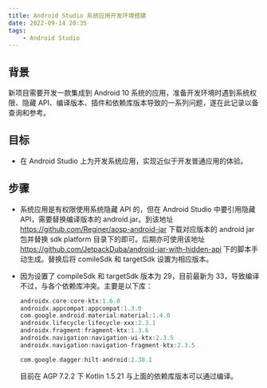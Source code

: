 ```yaml
---
title: Android Studio 系统应用开发环境搭建
date: 2022-09-14 20:35
tags:
    - Android Studio 
---
```



## 背景

新项目需要开发一款集成到 Android 10 系统的应用，准备开发环境时遇到系统权限、隐藏 API、编译版本、插件和依赖库版本导致的一系列问题，遂在此记录以备查询和参考。


## 目标

- 在 Android Studio 上为开发系统应用，实现近似于开发普通应用的体验。


## 步骤

- 系统应用是有权限使用系统隐藏 API 的，但在 Android Studio 中要引用隐藏 API，需要替换编译版本的 android.jar。到该地址 https://github.com/Reginer/aosp-android-jar  下载对应版本的 android jar 包并替换 sdk platform 目录下的即可。后期亦可使用该地址 https://github.com/JetpackDuba/android-jar-with-hidden-api 下的脚本手动生成。替换后将 comileSdk 和 targetSdk 设置为相应版本。

- 因为设置了 compileSdk 和 targetSdk 版本为 29，目前最新为 33，导致编译不过，与各个依赖库冲突。主要是以下库：

  ```groovy
  androidx.core:core-ktx:1.6.0
  androidx.appcompat:appcompat:1.3.0
  com.google.android.material:material:1.4.0
  androidx.lifecycle:lifecycle-xxx:2.3.1
  androidx.fragment:fragment-ktx:1.3.6
  androidx.navigation:navigation-ui-ktx:2.3.5
  androidx.navigation:navigation-fragment-ktx:2.3.5
  
  com.google.dagger:hilt-android:2.38.1
  ```

  目前在 AGP 7.2.2 下 Kotlin 1.5.21 与上面的依赖库版本可以通过编译。

